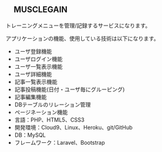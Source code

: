 ## 　MUSCLEGAIN

トレーニングメニューを管理/記録するサービスになります。

アプリケーションの機能、使用している技術は以下になります。

- ユーザ登録機能
- ユーザログイン機能
- ユーザ一覧表示機能
- ユーザ詳細機能
- 記事一覧表示機能
- 記事投稿機能(日付・ユーザ毎にグルーピング)
- 記事編集機能
- DBテーブルのリレーション管理
- ページネーション機能
- 言語：PHP、HTML5、CSS3
- 開発環境：Cloud9、Linux、Heroku、git/GitHub
- DB：MySQL
- フレームワーク：Laravel、Bootstrap

